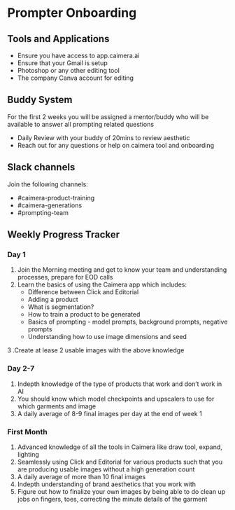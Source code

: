 # Prompter Onboarding

## Tools and Applications

* Ensure you have access to app.caimera.ai
* Ensure that your Gmail is setup
* Photoshop or any other editing tool
* The company Canva account for editing

## Buddy System

For the first 2 weeks you will be assigned a mentor/buddy who will be available to answer all prompting related questions

* Daily Review with your buddy of 20mins to review aesthetic
* Reach out for any questions or help on caimera tool and onboarding

## Slack channels

Join the following channels:

* #caimera-product-training
* #caimera-generations
* #prompting-team

## Weekly Progress Tracker

### Day 1

1. Join the Morning meeting and get to know your team and understanding processes, prepare for EOD calls
2. Learn the basics of using the Caimera app which includes:
    * Difference between Click and Editorial
    * Adding a product
    * What is segmentation?
    * How to train a product to be generated
    * Basics of prompting - model prompts, background prompts, negative prompts
    * Understanding how to use image dimensions and seed

3 .Create at lease 2 usable images with the above knowledge

### Day 2-7

1. Indepth knowledge of the type of products that work and don’t work in AI
2. You should know which model checkpoints and upscalers to use for which garments and image
3. A daily average of 8-9 final images per day at the end of week 1

### First Month

1. Advanced knowledge of all the tools in Caimera like draw tool, expand, lighting
2. Seamlessly using Click and Editorial for various products such that you are producing usable images without a high generation count
3. A daily average of more than 10 final images
4. Indepth understanding of brand aesthetics that you work with
5. Figure out how to finalize your own images by being able to do clean up jobs on fingers, toes, correcting the minute details of the garment
